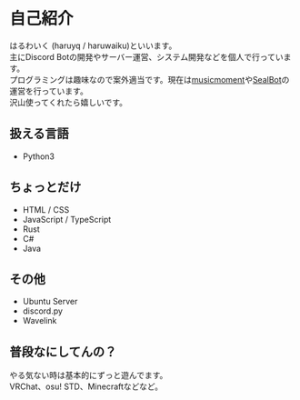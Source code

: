 # 自己紹介
はるわいく (haruyq / haruwaiku)といいます。  
主にDiscord Botの開発やサーバー運営、システム開発などを個人で行っています。  
プログラミングは趣味なので案外適当です。現在は[musicmoment](https://musicmoment.jp/)や[SealBot](https://sealbot.haruyq.org/)の運営を行っています。  
沢山使ってくれたら嬉しいです。

## 扱える言語
- Python3

## ちょっとだけ
- HTML / CSS
- JavaScript / TypeScript
- Rust
- C#
- Java

## その他
- Ubuntu Server
- discord.py
- Wavelink

## 普段なにしてんの？
やる気ない時は基本的にずっと遊んでます。  
VRChat、osu! STD、Minecraftなどなど。  
